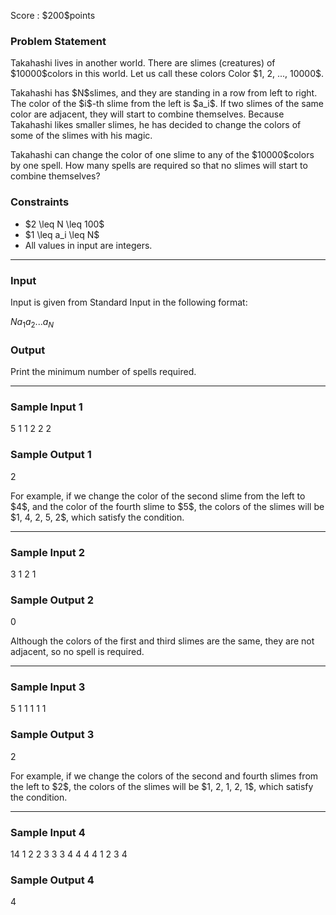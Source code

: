
<div>

<span>

<span>

<p>
Score : $200$points
</p>

<div>

<section>

### **Problem Statement**

<p>
Takahashi lives in another world. There are slimes (creatures) of $10000$colors in this world. Let us call these colors Color $1, 2, ..., 10000$.
</p>

<p>
Takahashi has $N$slimes, and they are standing in a row from left to right. The color of the $i$-th slime from the left is $a_i$.
If two slimes of the same color are adjacent, they will start to combine themselves. Because Takahashi likes smaller slimes, he has decided to change the colors of some of the slimes with his magic.
</p>

<p>
Takahashi can change the color of one slime to any of the $10000$colors by one spell.
How many spells are required so that no slimes will start to combine themselves?
</p>

</section>

</div>

<div>

<section>

### **Constraints**

<ul>

<li>
$2 \leq N \leq 100$
</li>

<li>
$1 \leq a_i \leq N$
</li>

<li>
All values in input are integers.
</li>

</ul>

</section>

</div>

---

<div>

<div>

<section>

### **Input**

<p>
Input is given from Standard Input in the following format:
</p>

<div>

$N$$a_1$$a_2$$...$$a_N$
</div>

</section>

</div>

<div>

<section>

### **Output**

<p>
Print the minimum number of spells required.
</p>

</section>

</div>

</div>

---

<div>

<section>

### **Sample Input 1**

<div>

5
1 1 2 2 2

</div>

</section>

</div>

<div>

<section>

### **Sample Output 1**

<div>

2

</div>

<p>
For example, if we change the color of the second slime from the left to $4$, and the color of the fourth slime to $5$, the colors of the slimes will be $1, 4, 2, 5, 2$, which satisfy the condition.
</p>

</section>

</div>

---

<div>

<section>

### **Sample Input 2**

<div>

3
1 2 1

</div>

</section>

</div>

<div>

<section>

### **Sample Output 2**

<div>

0

</div>

<p>
Although the colors of the first and third slimes are the same, they are not adjacent, so no spell is required.
</p>

</section>

</div>

---

<div>

<section>

### **Sample Input 3**

<div>

5
1 1 1 1 1

</div>

</section>

</div>

<div>

<section>

### **Sample Output 3**

<div>

2

</div>

<p>
For example, if we change the colors of the second and fourth slimes from the left to $2$, the colors of the slimes will be $1, 2, 1, 2, 1$, which satisfy the condition.
</p>

</section>

</div>

---

<div>

<section>

### **Sample Input 4**

<div>

14
1 2 2 3 3 3 4 4 4 4 1 2 3 4

</div>

</section>

</div>

<div>

<section>

### **Sample Output 4**

<div>

4

</div>

</section>

</div>

</span>

</span>

</div>
